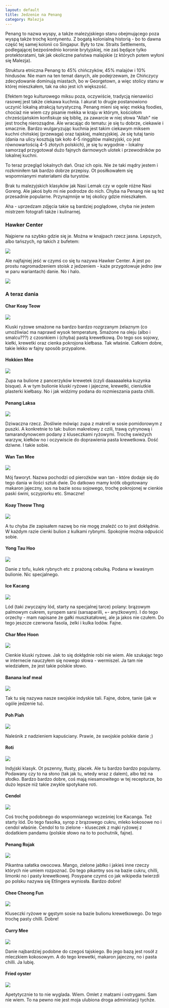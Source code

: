 ```yaml
---
layout: default
title: Jedzenie na Penang
category: Malezja
---
```


Penang to nazwa wyspy, a także malezyjskiego stanu obejmującego poza wyspą także trochę kontynentu. Z bogatą kolonialną historią - bo to dawna część tej samej kolonii co Singapur. Były to tzw. Straits Settlements, podlegającej bezpośrednio koronie brytyjskiej, nie zaś będące tylko protektoratami, tak jak okoliczne państwa malajskie (z których potem wyłoni się Malezja).

Struktura etniczna Penang to 45% chińczyków, 45% malajów i 10% hindusów. Nie mam na ten temat danych, ale podejrzewam, że 
Chińczycy zdecydowanie dominują  miastach, bo w Georgetown, a więc stolicy stanu w której mieszkałem, tak na oko jest ich 
większość. 

Efektem tego kulturowego miksu poza, oczywiście,  tradycją nienawiści rasowej jest także ciekawa kuchnia. I akurat to
drugie postanowiono uczynić  lokalną atrakcją turystyczną. Penang mieni się więc mekką foodies, chociaż nie wiem czy pisanie 
mekka w kraju w którym, kościołom chrześcijańskim konfiskuje się biblię, za zawarcie w niej słowa "Allah" nie jest trochę
nierozsądne. Ale wracając do tematu: je się tu dobrze, ciekawie i smacznie. Bardzo wulgaryzując kuchnia jest takim ciekawym 
miksem kuchni chińskiej (przewaga) oraz tajskiej, malezyjskiej. Je się tutaj tanio (dania na ulicy kosztują tak koło 4-5 ringgitów malezyjski, co jest  równowartością 4-5 złotych polskich), je się tu wygodnie - lokalny samorząd przygotował dużo fajnych darmowych ulotek i  przewodników po lokalnej kuchni.

To teraz przegląd lokalnych dań. Oraz ich opis. Nie że taki mądry jestem i rozkminiłem tak bardzo dobrze przepisy. Ot posiłkowałem się wspomnianymi materiałami dla turystów.

Brak tu malezyjskich klasyków jak Nasi Lemak czy w ogole różne Nasi Goreng. Ale jakoś było mi nie podrodze do nich. Chyba na Penang nie są też przesadnie popularne. Przynajmnije w tej okolicy gdzie mieszkałem. 

Aha  - uprzedzam zdjęcia takie są bardziej poglądowe, chyba nie jestem mistrzem fotografi także i kulinarnej.

### Hawker Center

Najpierw na szybko gdzie się je. Można w knajpach rzecz jasna. Lepszych, albo tańszych, np takich z bufetem:

<img src='https://lh3.googleusercontent.com/2SHe6cDvh1XQAKetbpyj43YW_KiQeS6ePOFBUvuoKetKmQjeQkhPo6FY3_ax1DoOLD87NFoR1RdgT0Db4eA_HdStLKXy-BW4ZPTF-cVY8O_ZKoGZ8KYmDpYkW9CIH0FL3fepg-TLZmJqwkr5oUkaYwzglYFCXsILIbed6BN2DCGWgPejTW7qEDtx_ZFO36xCsyYyFIN54jdHTjzZppX0vOnzfbV6AF9_ahVpxRC5wymX1uErrCi7XnmVD7Jz8PwGWtbf9PASQVBWJmBZtYc1ZL3FawGeGj-WRAgUGG3VoVqThqPvYtYzTlNeIX-awc97PGOqoq-7XIwf8LMX4IiELN-dmARvUnrb86s9_UaZqIOrIFt5zM46b9Oatlph6AKG4-6S5YD4-k6Cib6O6zl2-BD-DkLISBrmQ4EnitHdds4Ky975Ncn1bkXSWXHiBGltxaQI5j2RfnSXE_6OAtV9XQFPpaSrHYALReK9vIj3qVCc4I4SKY5_Jy-6E2hkQzGc3wMcMxROTs19AXvpFfn2D0lM3jroI0FiYA2X3Y7RLlSC=w9999-h9999-no'
srcset='https://lh3.googleusercontent.com/2SHe6cDvh1XQAKetbpyj43YW_KiQeS6ePOFBUvuoKetKmQjeQkhPo6FY3_ax1DoOLD87NFoR1RdgT0Db4eA_HdStLKXy-BW4ZPTF-cVY8O_ZKoGZ8KYmDpYkW9CIH0FL3fepg-TLZmJqwkr5oUkaYwzglYFCXsILIbed6BN2DCGWgPejTW7qEDtx_ZFO36xCsyYyFIN54jdHTjzZppX0vOnzfbV6AF9_ahVpxRC5wymX1uErrCi7XnmVD7Jz8PwGWtbf9PASQVBWJmBZtYc1ZL3FawGeGj-WRAgUGG3VoVqThqPvYtYzTlNeIX-awc97PGOqoq-7XIwf8LMX4IiELN-dmARvUnrb86s9_UaZqIOrIFt5zM46b9Oatlph6AKG4-6S5YD4-k6Cib6O6zl2-BD-DkLISBrmQ4EnitHdds4Ky975Ncn1bkXSWXHiBGltxaQI5j2RfnSXE_6OAtV9XQFPpaSrHYALReK9vIj3qVCc4I4SKY5_Jy-6E2hkQzGc3wMcMxROTs19AXvpFfn2D0lM3jroI0FiYA2X3Y7RLlSC=w1400-h9999-no 1400w, https://lh3.googleusercontent.com/2SHe6cDvh1XQAKetbpyj43YW_KiQeS6ePOFBUvuoKetKmQjeQkhPo6FY3_ax1DoOLD87NFoR1RdgT0Db4eA_HdStLKXy-BW4ZPTF-cVY8O_ZKoGZ8KYmDpYkW9CIH0FL3fepg-TLZmJqwkr5oUkaYwzglYFCXsILIbed6BN2DCGWgPejTW7qEDtx_ZFO36xCsyYyFIN54jdHTjzZppX0vOnzfbV6AF9_ahVpxRC5wymX1uErrCi7XnmVD7Jz8PwGWtbf9PASQVBWJmBZtYc1ZL3FawGeGj-WRAgUGG3VoVqThqPvYtYzTlNeIX-awc97PGOqoq-7XIwf8LMX4IiELN-dmARvUnrb86s9_UaZqIOrIFt5zM46b9Oatlph6AKG4-6S5YD4-k6Cib6O6zl2-BD-DkLISBrmQ4EnitHdds4Ky975Ncn1bkXSWXHiBGltxaQI5j2RfnSXE_6OAtV9XQFPpaSrHYALReK9vIj3qVCc4I4SKY5_Jy-6E2hkQzGc3wMcMxROTs19AXvpFfn2D0lM3jroI0FiYA2X3Y7RLlSC=w1950-h9999-no 1950w' />

Ale najfajniej jeść w czymś co się tu nazywa Hawker Center. A jest po prostu nagromadzeniem stoisk z jedzeniem - każe przygotowuje jedno (ew w paru wariantach) danie. No i halo. 

<img src='https://lh3.googleusercontent.com/Gk44rU-3TLLHVCBhDmtGlpXxuVhIvOcRfjYG76Aps0Shtl9HL_FlexErxo9Phqd_IvXrpuRUPIKn1c1zRFrdfDuQo3JfdY46QofoS4myQ2T1RkpFJn7c8a6yMAXUaSlv-AbU7Sz1g2l6MPyWaQAKh6CoGqGGcDcc46glIhakiEW2h4P0PepGV48FrGbecEg1xcae7FpLgB81aQTnC1Xo8dkdERKqWjl028xikSlHHA4wEBuHFqv9BbCkMemsEaFNooC1yaKNdMiTZ-LLxDQXYe5QnqPL5n95IUxZ7wa0xWFaGGXpZRxMJ4E_KCqGiaV05TFlHQi7oG7Zr0418uS_tgH3rYZIuxM1V7_OdO6QMM6Lb0JWVws5A5nxrNJkSwqxsREDKLfznJ1YSd0RQdwPMVV-v1DXP6Zkr9Kl-JP6SJY5A5vySF2rqe6XkqEhXdGp2b-QizMmQ6HTT2JNzu7f5aMp6HzIdZgkzyDsyxF864-8_Q1J4BRh_7YaajgzZjvrRwfTd_UxYCxIn5rA1wIO8bFhHR78mu9fjTuNxTSLb4H-=w9999-h9999-no'
srcset='https://lh3.googleusercontent.com/Gk44rU-3TLLHVCBhDmtGlpXxuVhIvOcRfjYG76Aps0Shtl9HL_FlexErxo9Phqd_IvXrpuRUPIKn1c1zRFrdfDuQo3JfdY46QofoS4myQ2T1RkpFJn7c8a6yMAXUaSlv-AbU7Sz1g2l6MPyWaQAKh6CoGqGGcDcc46glIhakiEW2h4P0PepGV48FrGbecEg1xcae7FpLgB81aQTnC1Xo8dkdERKqWjl028xikSlHHA4wEBuHFqv9BbCkMemsEaFNooC1yaKNdMiTZ-LLxDQXYe5QnqPL5n95IUxZ7wa0xWFaGGXpZRxMJ4E_KCqGiaV05TFlHQi7oG7Zr0418uS_tgH3rYZIuxM1V7_OdO6QMM6Lb0JWVws5A5nxrNJkSwqxsREDKLfznJ1YSd0RQdwPMVV-v1DXP6Zkr9Kl-JP6SJY5A5vySF2rqe6XkqEhXdGp2b-QizMmQ6HTT2JNzu7f5aMp6HzIdZgkzyDsyxF864-8_Q1J4BRh_7YaajgzZjvrRwfTd_UxYCxIn5rA1wIO8bFhHR78mu9fjTuNxTSLb4H-=w1450-h9999-no 1450w,
https://lh3.googleusercontent.com/Gk44rU-3TLLHVCBhDmtGlpXxuVhIvOcRfjYG76Aps0Shtl9HL_FlexErxo9Phqd_IvXrpuRUPIKn1c1zRFrdfDuQo3JfdY46QofoS4myQ2T1RkpFJn7c8a6yMAXUaSlv-AbU7Sz1g2l6MPyWaQAKh6CoGqGGcDcc46glIhakiEW2h4P0PepGV48FrGbecEg1xcae7FpLgB81aQTnC1Xo8dkdERKqWjl028xikSlHHA4wEBuHFqv9BbCkMemsEaFNooC1yaKNdMiTZ-LLxDQXYe5QnqPL5n95IUxZ7wa0xWFaGGXpZRxMJ4E_KCqGiaV05TFlHQi7oG7Zr0418uS_tgH3rYZIuxM1V7_OdO6QMM6Lb0JWVws5A5nxrNJkSwqxsREDKLfznJ1YSd0RQdwPMVV-v1DXP6Zkr9Kl-JP6SJY5A5vySF2rqe6XkqEhXdGp2b-QizMmQ6HTT2JNzu7f5aMp6HzIdZgkzyDsyxF864-8_Q1J4BRh_7YaajgzZjvrRwfTd_UxYCxIn5rA1wIO8bFhHR78mu9fjTuNxTSLb4H-=w1950-h9999-no 1950w'/>

### A teraz dania

#### Char Koay Teow
<img src='https://lh3.googleusercontent.com/ymDRjRhDFxNq4DzlxL70dkjfpr3dw6qNPW8e2nr1DjCcYeni6ce-SAxv9x0nyYONq99BqFpVIzcLZ6skQOBJ11c0wh8e8Q0zANX_08sGAbwKpM4kSktEZOSnTFWg9BVMYSJXmED82U4B4UweEoWmfT0oUs-55LhXL94Y4qbM4vU6pd-SiSZUheervWgiMIQBw7I3hAtcccWmuHNKOI8w30ZF_AsTRhHUO0fG_D61J0REdArzoyHIFDePiieaG_4YPS1Wo64IXi6LvJR2J_6KayKGiG9SVHb8RvnLX1No_yQ5Y19QCy6zttUcmsGrARZTf96arpKKkoYhOrG1wB6Tm9rINczN4G_fHlOC3c3Cr60ZxYqOL3jDDtiXNp7XADdtk6lx4Y_j-HS0n63ytPHB9p3qPo51UUgtamOq4FlgQU6maqL452r8viDhfI7F7Kl3ObZ0KHHpFh2a-SPsvR-HFb8h6tAwqThWIi0HEu2Xx0sJjBMxlnIVm9rSG_0sdbRU9pS7sgZbUqbWJCLcXFWlSUG6XrhsnqVXgZsiDvMFoF_7=w9999-h9999-no' 
srcset='https://lh3.googleusercontent.com/ymDRjRhDFxNq4DzlxL70dkjfpr3dw6qNPW8e2nr1DjCcYeni6ce-SAxv9x0nyYONq99BqFpVIzcLZ6skQOBJ11c0wh8e8Q0zANX_08sGAbwKpM4kSktEZOSnTFWg9BVMYSJXmED82U4B4UweEoWmfT0oUs-55LhXL94Y4qbM4vU6pd-SiSZUheervWgiMIQBw7I3hAtcccWmuHNKOI8w30ZF_AsTRhHUO0fG_D61J0REdArzoyHIFDePiieaG_4YPS1Wo64IXi6LvJR2J_6KayKGiG9SVHb8RvnLX1No_yQ5Y19QCy6zttUcmsGrARZTf96arpKKkoYhOrG1wB6Tm9rINczN4G_fHlOC3c3Cr60ZxYqOL3jDDtiXNp7XADdtk6lx4Y_j-HS0n63ytPHB9p3qPo51UUgtamOq4FlgQU6maqL452r8viDhfI7F7Kl3ObZ0KHHpFh2a-SPsvR-HFb8h6tAwqThWIi0HEu2Xx0sJjBMxlnIVm9rSG_0sdbRU9pS7sgZbUqbWJCLcXFWlSUG6XrhsnqVXgZsiDvMFoF_7=w1000-h9999-no 1000w,
https://lh3.googleusercontent.com/ymDRjRhDFxNq4DzlxL70dkjfpr3dw6qNPW8e2nr1DjCcYeni6ce-SAxv9x0nyYONq99BqFpVIzcLZ6skQOBJ11c0wh8e8Q0zANX_08sGAbwKpM4kSktEZOSnTFWg9BVMYSJXmED82U4B4UweEoWmfT0oUs-55LhXL94Y4qbM4vU6pd-SiSZUheervWgiMIQBw7I3hAtcccWmuHNKOI8w30ZF_AsTRhHUO0fG_D61J0REdArzoyHIFDePiieaG_4YPS1Wo64IXi6LvJR2J_6KayKGiG9SVHb8RvnLX1No_yQ5Y19QCy6zttUcmsGrARZTf96arpKKkoYhOrG1wB6Tm9rINczN4G_fHlOC3c3Cr60ZxYqOL3jDDtiXNp7XADdtk6lx4Y_j-HS0n63ytPHB9p3qPo51UUgtamOq4FlgQU6maqL452r8viDhfI7F7Kl3ObZ0KHHpFh2a-SPsvR-HFb8h6tAwqThWIi0HEu2Xx0sJjBMxlnIVm9rSG_0sdbRU9pS7sgZbUqbWJCLcXFWlSUG6XrhsnqVXgZsiDvMFoF_7=w1400-h9999-no 1400w,
https://lh3.googleusercontent.com/ymDRjRhDFxNq4DzlxL70dkjfpr3dw6qNPW8e2nr1DjCcYeni6ce-SAxv9x0nyYONq99BqFpVIzcLZ6skQOBJ11c0wh8e8Q0zANX_08sGAbwKpM4kSktEZOSnTFWg9BVMYSJXmED82U4B4UweEoWmfT0oUs-55LhXL94Y4qbM4vU6pd-SiSZUheervWgiMIQBw7I3hAtcccWmuHNKOI8w30ZF_AsTRhHUO0fG_D61J0REdArzoyHIFDePiieaG_4YPS1Wo64IXi6LvJR2J_6KayKGiG9SVHb8RvnLX1No_yQ5Y19QCy6zttUcmsGrARZTf96arpKKkoYhOrG1wB6Tm9rINczN4G_fHlOC3c3Cr60ZxYqOL3jDDtiXNp7XADdtk6lx4Y_j-HS0n63ytPHB9p3qPo51UUgtamOq4FlgQU6maqL452r8viDhfI7F7Kl3ObZ0KHHpFh2a-SPsvR-HFb8h6tAwqThWIi0HEu2Xx0sJjBMxlnIVm9rSG_0sdbRU9pS7sgZbUqbWJCLcXFWlSUG6XrhsnqVXgZsiDvMFoF_7=w1600-h9999-no 1600w,
https://lh3.googleusercontent.com/ymDRjRhDFxNq4DzlxL70dkjfpr3dw6qNPW8e2nr1DjCcYeni6ce-SAxv9x0nyYONq99BqFpVIzcLZ6skQOBJ11c0wh8e8Q0zANX_08sGAbwKpM4kSktEZOSnTFWg9BVMYSJXmED82U4B4UweEoWmfT0oUs-55LhXL94Y4qbM4vU6pd-SiSZUheervWgiMIQBw7I3hAtcccWmuHNKOI8w30ZF_AsTRhHUO0fG_D61J0REdArzoyHIFDePiieaG_4YPS1Wo64IXi6LvJR2J_6KayKGiG9SVHb8RvnLX1No_yQ5Y19QCy6zttUcmsGrARZTf96arpKKkoYhOrG1wB6Tm9rINczN4G_fHlOC3c3Cr60ZxYqOL3jDDtiXNp7XADdtk6lx4Y_j-HS0n63ytPHB9p3qPo51UUgtamOq4FlgQU6maqL452r8viDhfI7F7Kl3ObZ0KHHpFh2a-SPsvR-HFb8h6tAwqThWIi0HEu2Xx0sJjBMxlnIVm9rSG_0sdbRU9pS7sgZbUqbWJCLcXFWlSUG6XrhsnqVXgZsiDvMFoF_7=w1950-h9999-no 1950w' />

Kluski ryżowe smażone na bardzo bardzo rozgrzanym żelaznym (co umożliwiać ma naprawd wysok temperaturę. Smażone na oleju 
(albo i smalcu???) z czosnkiem i (chyba) pastą krewetkową.  Do tego sos sojowy, kiełki, krewetki oraz cienka pokrojona  kiełbasa. Tak właśnie.  Całkiem dobre, takie lekko w fajny sposób przypalone.

#### Hokkien Mee
<img src='https://lh3.googleusercontent.com/seE9tbnKyjQ7YwI287hFN0C-aPUYIm1D2RXfOig6ql7lOQv0rg1bHap2hstND6UAP91h3e4DASUWqwIC8ucVncWLfMRezvoXIjMisDlBZ890iDhKf59DKez7wqZ1wpIqZl47Now_PaXCiUb7jZDbZSViCt8zsIBe1s1iJqaK3dkuFrp_OuaAdKoyg8zvg9Vtk3SgJVe5-QINopmnnBFmkZ42AoYjs-SIZaa1FK11tUQn9UKHEtXnNdENjFLhKWEjTcqQJ6LnRXvOAd5gTkisVPMmUayVoh62XjLb7qjqJIeiSzHvU7l5B-gpvvVxbnxxUtg0hpvYRNDMr71X8L1pCk-Bs2ZOOHDySXbUUqPqaOZSIK85pTpnkMXXHfFaRZSyO6dRAhP5ZtEspoS79FkrqBHcp5Iwjq6LahvEuMiIJRbw5qnh9yHOVFJ_Pfb22CKg0idfhuh8ElR8pyy3sVwgQFXJsiY1zMF8cFdc7J3b1CfY8Tbv65deVDgp8Hs8FlC_qw24KVjx3uBMBWUTZ3peTXDh7NOod9F1uKBzWujq28qc=w9999-h9999-no' 
srcset='https://lh3.googleusercontent.com/seE9tbnKyjQ7YwI287hFN0C-aPUYIm1D2RXfOig6ql7lOQv0rg1bHap2hstND6UAP91h3e4DASUWqwIC8ucVncWLfMRezvoXIjMisDlBZ890iDhKf59DKez7wqZ1wpIqZl47Now_PaXCiUb7jZDbZSViCt8zsIBe1s1iJqaK3dkuFrp_OuaAdKoyg8zvg9Vtk3SgJVe5-QINopmnnBFmkZ42AoYjs-SIZaa1FK11tUQn9UKHEtXnNdENjFLhKWEjTcqQJ6LnRXvOAd5gTkisVPMmUayVoh62XjLb7qjqJIeiSzHvU7l5B-gpvvVxbnxxUtg0hpvYRNDMr71X8L1pCk-Bs2ZOOHDySXbUUqPqaOZSIK85pTpnkMXXHfFaRZSyO6dRAhP5ZtEspoS79FkrqBHcp5Iwjq6LahvEuMiIJRbw5qnh9yHOVFJ_Pfb22CKg0idfhuh8ElR8pyy3sVwgQFXJsiY1zMF8cFdc7J3b1CfY8Tbv65deVDgp8Hs8FlC_qw24KVjx3uBMBWUTZ3peTXDh7NOod9F1uKBzWujq28qc=w1400-h9999-no 1400w,
https://lh3.googleusercontent.com/seE9tbnKyjQ7YwI287hFN0C-aPUYIm1D2RXfOig6ql7lOQv0rg1bHap2hstND6UAP91h3e4DASUWqwIC8ucVncWLfMRezvoXIjMisDlBZ890iDhKf59DKez7wqZ1wpIqZl47Now_PaXCiUb7jZDbZSViCt8zsIBe1s1iJqaK3dkuFrp_OuaAdKoyg8zvg9Vtk3SgJVe5-QINopmnnBFmkZ42AoYjs-SIZaa1FK11tUQn9UKHEtXnNdENjFLhKWEjTcqQJ6LnRXvOAd5gTkisVPMmUayVoh62XjLb7qjqJIeiSzHvU7l5B-gpvvVxbnxxUtg0hpvYRNDMr71X8L1pCk-Bs2ZOOHDySXbUUqPqaOZSIK85pTpnkMXXHfFaRZSyO6dRAhP5ZtEspoS79FkrqBHcp5Iwjq6LahvEuMiIJRbw5qnh9yHOVFJ_Pfb22CKg0idfhuh8ElR8pyy3sVwgQFXJsiY1zMF8cFdc7J3b1CfY8Tbv65deVDgp8Hs8FlC_qw24KVjx3uBMBWUTZ3peTXDh7NOod9F1uKBzWujq28qc=w1950-h9999-no 1950w' />

Zupa na bulione z pancerzyków krewetek (czyli daaaaaaleka kuzynka bisque). A w tym bulionie kluski ryżowe i jajeczne, krewetki, cieniutkie plasterki kiełbasy. No i jak widzimy podana do rozmieszania pasta chilli. 


#### Penang Laksa
<img src='https://lh3.googleusercontent.com/G11NT6zeSuuZjuCLjzM5zfU_7au6MzNCYgc7SCQElWBxTt4IFCGJJfuoHnn4PER_kJqnkLuuUQYhzj5xfio8TiaxejgkXbtKrdQZ_T3zyybBaRpj7LOZbmcw-itdigJsJuYtDTn05WdR8VUBLSD6mCR7uPAwfDlJ5hPGynOsAVy3O59jPI0vhNtO_ipRp8VbwvKa-4UhbDWWF5izfTGdXfEuyk6n23NwKjdSN81aBnf8WjWY5UqUR_nAKOfVUsoyOaWOiMm36hFjGjpsSGJV7QUczaiXRYRaXhMtYAGIVT5EwJ46gWDTRmnNWzb8CwjK0DcaJB1ZqXWrkACPXyPRO03pfCy2JmjY-kHC9soQRUyo9jYfKwtFDFNWQOvu7A-KiiwAsUfkOaWCP9M-nXNckOggbXSQxoLM-0b3GA72_0mlrSbTCQshRoRlTbmEl7K7p8x8WKiCEChoWV0TXbW2-Z8pGeIsUdDYyUK3FlkzK7MWa8BC6XdIYzQZhcKB9b0AXOZvoNoeA6rAT9vbuWAjL-UbPIqmi3PdS-n74-D0zyCk=w9999-h9999-no'
srcset='https://lh3.googleusercontent.com/G11NT6zeSuuZjuCLjzM5zfU_7au6MzNCYgc7SCQElWBxTt4IFCGJJfuoHnn4PER_kJqnkLuuUQYhzj5xfio8TiaxejgkXbtKrdQZ_T3zyybBaRpj7LOZbmcw-itdigJsJuYtDTn05WdR8VUBLSD6mCR7uPAwfDlJ5hPGynOsAVy3O59jPI0vhNtO_ipRp8VbwvKa-4UhbDWWF5izfTGdXfEuyk6n23NwKjdSN81aBnf8WjWY5UqUR_nAKOfVUsoyOaWOiMm36hFjGjpsSGJV7QUczaiXRYRaXhMtYAGIVT5EwJ46gWDTRmnNWzb8CwjK0DcaJB1ZqXWrkACPXyPRO03pfCy2JmjY-kHC9soQRUyo9jYfKwtFDFNWQOvu7A-KiiwAsUfkOaWCP9M-nXNckOggbXSQxoLM-0b3GA72_0mlrSbTCQshRoRlTbmEl7K7p8x8WKiCEChoWV0TXbW2-Z8pGeIsUdDYyUK3FlkzK7MWa8BC6XdIYzQZhcKB9b0AXOZvoNoeA6rAT9vbuWAjL-UbPIqmi3PdS-n74-D0zyCk=w1400-h9999-no 1400w,
https://lh3.googleusercontent.com/G11NT6zeSuuZjuCLjzM5zfU_7au6MzNCYgc7SCQElWBxTt4IFCGJJfuoHnn4PER_kJqnkLuuUQYhzj5xfio8TiaxejgkXbtKrdQZ_T3zyybBaRpj7LOZbmcw-itdigJsJuYtDTn05WdR8VUBLSD6mCR7uPAwfDlJ5hPGynOsAVy3O59jPI0vhNtO_ipRp8VbwvKa-4UhbDWWF5izfTGdXfEuyk6n23NwKjdSN81aBnf8WjWY5UqUR_nAKOfVUsoyOaWOiMm36hFjGjpsSGJV7QUczaiXRYRaXhMtYAGIVT5EwJ46gWDTRmnNWzb8CwjK0DcaJB1ZqXWrkACPXyPRO03pfCy2JmjY-kHC9soQRUyo9jYfKwtFDFNWQOvu7A-KiiwAsUfkOaWCP9M-nXNckOggbXSQxoLM-0b3GA72_0mlrSbTCQshRoRlTbmEl7K7p8x8WKiCEChoWV0TXbW2-Z8pGeIsUdDYyUK3FlkzK7MWa8BC6XdIYzQZhcKB9b0AXOZvoNoeA6rAT9vbuWAjL-UbPIqmi3PdS-n74-D0zyCk=w1950-h9999-no 1950w' />

Dziwaczna rzecz. Złośliwie mówiąc zupa z makreli w sosie pomidorowym z puszki. A konkretnie to tak: bulion makrelowy z czili, trawą cytrynową i tamarandynowcem podany z kluseczkami ryżowymi. Trochę swieżych warzyw, kiełków no i oczywiscie do doprawienia pasta krewetkowa. Dość dziwne. I takie sobie. 

#### Wan Tan Mee
<img src='https://lh3.googleusercontent.com/b6OIU9_aH8li4ILoJaZpSGQi_MdyB5dXcXk-vuiPNmhUZdKnegxvIw8Xv_kIlcEy7ptkuiNlW-80w8v3qPdaBOY6nIPm0YFiD0pU5VMsLbKM3vsTbclsdMc0DA3zBnfSz3Oa2looR7gRDWO1kR9vye0ZAGVtew2HCzDzmHXEyxoY6ALm7BH48jBtMD1EBua2TGKYMkqW4rZzI-ouiNvcfb2ou6RNgidjxZd_TDt9Ix4yPCm6gG5gU6njahQEUVIgINN1Kn-pt0nfvECFhFKkkEat9qiNAPpDVcCiAydkZbHhWbZJ6opDbsGmqCUQMBoMeUMX5cPAzZJp9Ogdu2BDaXAmNq5am-AVFX1B5xLSsuYYZowLt2UhXx20t7kwtC3exKVBELjMxbNkGPO1EXEbpbqUVh8ON6lHRgw66bOiqF8rHws0INr5zDTUiK9dIu177E3Oyfy-cZlchNsGAC9b5rcqUcg4i24NAkLRCR2tEuwPogl1RL0oUePbOxkq0b_PXwbSJLLiEMOth0pz-ZSruWDZJYR8fu-8bdsruFYBX9_y=w9999-h9999-no' 
srcset='https://lh3.googleusercontent.com/b6OIU9_aH8li4ILoJaZpSGQi_MdyB5dXcXk-vuiPNmhUZdKnegxvIw8Xv_kIlcEy7ptkuiNlW-80w8v3qPdaBOY6nIPm0YFiD0pU5VMsLbKM3vsTbclsdMc0DA3zBnfSz3Oa2looR7gRDWO1kR9vye0ZAGVtew2HCzDzmHXEyxoY6ALm7BH48jBtMD1EBua2TGKYMkqW4rZzI-ouiNvcfb2ou6RNgidjxZd_TDt9Ix4yPCm6gG5gU6njahQEUVIgINN1Kn-pt0nfvECFhFKkkEat9qiNAPpDVcCiAydkZbHhWbZJ6opDbsGmqCUQMBoMeUMX5cPAzZJp9Ogdu2BDaXAmNq5am-AVFX1B5xLSsuYYZowLt2UhXx20t7kwtC3exKVBELjMxbNkGPO1EXEbpbqUVh8ON6lHRgw66bOiqF8rHws0INr5zDTUiK9dIu177E3Oyfy-cZlchNsGAC9b5rcqUcg4i24NAkLRCR2tEuwPogl1RL0oUePbOxkq0b_PXwbSJLLiEMOth0pz-ZSruWDZJYR8fu-8bdsruFYBX9_y=w1400-h9999-no 1400w,
https://lh3.googleusercontent.com/b6OIU9_aH8li4ILoJaZpSGQi_MdyB5dXcXk-vuiPNmhUZdKnegxvIw8Xv_kIlcEy7ptkuiNlW-80w8v3qPdaBOY6nIPm0YFiD0pU5VMsLbKM3vsTbclsdMc0DA3zBnfSz3Oa2looR7gRDWO1kR9vye0ZAGVtew2HCzDzmHXEyxoY6ALm7BH48jBtMD1EBua2TGKYMkqW4rZzI-ouiNvcfb2ou6RNgidjxZd_TDt9Ix4yPCm6gG5gU6njahQEUVIgINN1Kn-pt0nfvECFhFKkkEat9qiNAPpDVcCiAydkZbHhWbZJ6opDbsGmqCUQMBoMeUMX5cPAzZJp9Ogdu2BDaXAmNq5am-AVFX1B5xLSsuYYZowLt2UhXx20t7kwtC3exKVBELjMxbNkGPO1EXEbpbqUVh8ON6lHRgw66bOiqF8rHws0INr5zDTUiK9dIu177E3Oyfy-cZlchNsGAC9b5rcqUcg4i24NAkLRCR2tEuwPogl1RL0oUePbOxkq0b_PXwbSJLLiEMOth0pz-ZSruWDZJYR8fu-8bdsruFYBX9_y=w1950-h9999-no 1950w' />

Mój faworyt. Nazwa pochodzi od pierożków wan tan - które dodaje się do tego dania w ilości sztuk dwie. Do datkowo mamy krótk obgotowany makaron jajeczny, sos na bazie sosu sojowego, trochę pokrojonej w cienkie paski świni, sczypiorku etc. Smaczne!

#### Koay Theow Thng
<img src='https://lh3.googleusercontent.com/yaFAOZ6N0hfrUmDaYsS7U_yL9g35PQ7KTx_8ts-MxZHAK7Sb3D7LqmYGyF0E5GAbToL_mFV0awgvLTfsttkheKOrSTUqmuVzk6aNzmpybPe1AZSzcoZR1fCSzJR29NbWaQLaEtNMgec2Ule8IAyPLG-E8IlfMq4n2bUKhmE79vtyudTHoZRHZ84kllhNaHv76DCrTUUkG8WvNWWmgsqvfKowUSuFuqZLD8DTTczfwA3YFxooTTgVE1STmCU-psevYDmWlrPF6SvYB7HMqxGbxhkY1zsjGCvkezKnUglHLXgdTDSdtQNu1Ee2G75p2v4o4SGauK6_01BZOxMVEzz83A7Rs3ri6vlZeA7hnlUFypGlSMLR83sGW2_hZdBrwX-8zynv7-DnxJ0ozjapnwR9_gaJLibB97bYBTDE2R992TbbPbBM0_w5195dFfgFeIO6rkb9_Ji0TuIdG3jq1xxZtr9RVKuMYOfO4_gqY5qgszPCoptW-1fhm2PeTF3PCIduowOwBfEjtu-La3OmidqHuuxhIad7RT30YKJuI6b-SMb_=w9999-h9999-no' 
srcset='https://lh3.googleusercontent.com/yaFAOZ6N0hfrUmDaYsS7U_yL9g35PQ7KTx_8ts-MxZHAK7Sb3D7LqmYGyF0E5GAbToL_mFV0awgvLTfsttkheKOrSTUqmuVzk6aNzmpybPe1AZSzcoZR1fCSzJR29NbWaQLaEtNMgec2Ule8IAyPLG-E8IlfMq4n2bUKhmE79vtyudTHoZRHZ84kllhNaHv76DCrTUUkG8WvNWWmgsqvfKowUSuFuqZLD8DTTczfwA3YFxooTTgVE1STmCU-psevYDmWlrPF6SvYB7HMqxGbxhkY1zsjGCvkezKnUglHLXgdTDSdtQNu1Ee2G75p2v4o4SGauK6_01BZOxMVEzz83A7Rs3ri6vlZeA7hnlUFypGlSMLR83sGW2_hZdBrwX-8zynv7-DnxJ0ozjapnwR9_gaJLibB97bYBTDE2R992TbbPbBM0_w5195dFfgFeIO6rkb9_Ji0TuIdG3jq1xxZtr9RVKuMYOfO4_gqY5qgszPCoptW-1fhm2PeTF3PCIduowOwBfEjtu-La3OmidqHuuxhIad7RT30YKJuI6b-SMb_=w1400-h9999-no 1400w,
https://lh3.googleusercontent.com/yaFAOZ6N0hfrUmDaYsS7U_yL9g35PQ7KTx_8ts-MxZHAK7Sb3D7LqmYGyF0E5GAbToL_mFV0awgvLTfsttkheKOrSTUqmuVzk6aNzmpybPe1AZSzcoZR1fCSzJR29NbWaQLaEtNMgec2Ule8IAyPLG-E8IlfMq4n2bUKhmE79vtyudTHoZRHZ84kllhNaHv76DCrTUUkG8WvNWWmgsqvfKowUSuFuqZLD8DTTczfwA3YFxooTTgVE1STmCU-psevYDmWlrPF6SvYB7HMqxGbxhkY1zsjGCvkezKnUglHLXgdTDSdtQNu1Ee2G75p2v4o4SGauK6_01BZOxMVEzz83A7Rs3ri6vlZeA7hnlUFypGlSMLR83sGW2_hZdBrwX-8zynv7-DnxJ0ozjapnwR9_gaJLibB97bYBTDE2R992TbbPbBM0_w5195dFfgFeIO6rkb9_Ji0TuIdG3jq1xxZtr9RVKuMYOfO4_gqY5qgszPCoptW-1fhm2PeTF3PCIduowOwBfEjtu-La3OmidqHuuxhIad7RT30YKJuI6b-SMb_=w1950-h9999-no 1950w' />

A tu chyba źle zapisałem nazwę bo nie mogę znaleźć co to jest dokłądnie. W każdym razie cienki bulion z kulkami rybnymi. Spokojnie można odpuścić sobie.

#### Yong Tau Hoo
<img src='https://lh3.googleusercontent.com/S-zrNRzEfBu0lt60BL1nNNQ8aC-G6Gdix0WUA6gopfRwnVbT7BYZ217bhF9Ezmny_kaRwZ5Fvl_9TyizQnvrWfrSNcw5Oo_Xy-k8GF9GeY9Jj44W9S4ZM_WEGf-9F2LFVsG3E6wQ7uLNdrZFlDxIecNdr3XrfmejVn9FjU9Rb9JCdcDarr7mV2UylESzcpQErcwNmD4NKQNF82mWH2JudLlw91o_93pbzTV-f122HhCrnwbRprOTbb0Nk-Eg6or2i-4fF0KHlAHH8HaADG0cobfru18yj9e1nWB4ixz5H82_f9vOevkV82Z8hbXexjJcs3jI1wSaCq2rprmT0XhLJjQ042ZXK5EbgIwC-4TmHAYiKCtFcQNz0q9oZDuH9aGP_sneIgrsByJeqLuf9phGfN7Sopm5WVgJ2iwusZ2brfydnqt39B5vmzlSYQ1sDXsa-sLpVBdo1i8xgl8XXzndIraOZd9tIpzJv6GKymYiEy5x8FBjudPspT2fhH_ePo39rQgBLXNqM4Wk8qWSPiMmRqkF2MrNhSe7c3U3JGLgniff=w9999-h9999-no'
srcset='https://lh3.googleusercontent.com/S-zrNRzEfBu0lt60BL1nNNQ8aC-G6Gdix0WUA6gopfRwnVbT7BYZ217bhF9Ezmny_kaRwZ5Fvl_9TyizQnvrWfrSNcw5Oo_Xy-k8GF9GeY9Jj44W9S4ZM_WEGf-9F2LFVsG3E6wQ7uLNdrZFlDxIecNdr3XrfmejVn9FjU9Rb9JCdcDarr7mV2UylESzcpQErcwNmD4NKQNF82mWH2JudLlw91o_93pbzTV-f122HhCrnwbRprOTbb0Nk-Eg6or2i-4fF0KHlAHH8HaADG0cobfru18yj9e1nWB4ixz5H82_f9vOevkV82Z8hbXexjJcs3jI1wSaCq2rprmT0XhLJjQ042ZXK5EbgIwC-4TmHAYiKCtFcQNz0q9oZDuH9aGP_sneIgrsByJeqLuf9phGfN7Sopm5WVgJ2iwusZ2brfydnqt39B5vmzlSYQ1sDXsa-sLpVBdo1i8xgl8XXzndIraOZd9tIpzJv6GKymYiEy5x8FBjudPspT2fhH_ePo39rQgBLXNqM4Wk8qWSPiMmRqkF2MrNhSe7c3U3JGLgniff=w1400-h9999-no 1400w,
https://lh3.googleusercontent.com/S-zrNRzEfBu0lt60BL1nNNQ8aC-G6Gdix0WUA6gopfRwnVbT7BYZ217bhF9Ezmny_kaRwZ5Fvl_9TyizQnvrWfrSNcw5Oo_Xy-k8GF9GeY9Jj44W9S4ZM_WEGf-9F2LFVsG3E6wQ7uLNdrZFlDxIecNdr3XrfmejVn9FjU9Rb9JCdcDarr7mV2UylESzcpQErcwNmD4NKQNF82mWH2JudLlw91o_93pbzTV-f122HhCrnwbRprOTbb0Nk-Eg6or2i-4fF0KHlAHH8HaADG0cobfru18yj9e1nWB4ixz5H82_f9vOevkV82Z8hbXexjJcs3jI1wSaCq2rprmT0XhLJjQ042ZXK5EbgIwC-4TmHAYiKCtFcQNz0q9oZDuH9aGP_sneIgrsByJeqLuf9phGfN7Sopm5WVgJ2iwusZ2brfydnqt39B5vmzlSYQ1sDXsa-sLpVBdo1i8xgl8XXzndIraOZd9tIpzJv6GKymYiEy5x8FBjudPspT2fhH_ePo39rQgBLXNqM4Wk8qWSPiMmRqkF2MrNhSe7c3U3JGLgniff=w1950-h9999-no 1950w' />

Danie z tofu, kulek rybnych etc z prażoną cebulką. Podana w kwaśnym bulionie. Nic specjalnego.

#### Ice Kacang
<img src='https://lh3.googleusercontent.com/Mm3sZ25_pAptx1thJirlqBWd8axssBsT8ZTb2iGm_pg6cRJowSW-kg-ZBcvW9UWzr6--YGE0SbXBJg9jX_d1ZQPxPXjVv0Xg4oqlEU-cqfTgzNxeAqIx9crZfq1qgx2juu7PWVwREFXwkZmbv_Fmt6GKa-Xlhr8J8N1m05q3B5IiDPq9suoU4aTB8Do-DXTfrHnYNf04-9kA0npkztTh9r13j7VwBHWZWZhckjaFzb_HUKZ4diRQYbW5CNlMlNJq5L6Egg5uT_AuMWBVqeKi3BNtemXw7r_nPWUHKdl1MPFe-fQ8MLbiihfYBgdW14SMaKU6JX8TTivsqvZd75_5NInG0W8yq8D8SVgwU11sNRYDN1vnBlrgyo9eUSKlhPDrY8oEc87OY6HAes5TDaemfmtW-gWQwoQZNuJ7Jf7cJKqo04qSB9a56LbV33sUNOEFjhvoJChFME-LbqW1FAku-Ayej2umHa28Grt3KdWETuerQ3bSbr6wukJHDa4KDPT_vDVr9y9L2b8Qf903ITfRqxBaoyzb8rn5CJQA1mkEK-62=w9999-h9999-no'
srcset='https://lh3.googleusercontent.com/Mm3sZ25_pAptx1thJirlqBWd8axssBsT8ZTb2iGm_pg6cRJowSW-kg-ZBcvW9UWzr6--YGE0SbXBJg9jX_d1ZQPxPXjVv0Xg4oqlEU-cqfTgzNxeAqIx9crZfq1qgx2juu7PWVwREFXwkZmbv_Fmt6GKa-Xlhr8J8N1m05q3B5IiDPq9suoU4aTB8Do-DXTfrHnYNf04-9kA0npkztTh9r13j7VwBHWZWZhckjaFzb_HUKZ4diRQYbW5CNlMlNJq5L6Egg5uT_AuMWBVqeKi3BNtemXw7r_nPWUHKdl1MPFe-fQ8MLbiihfYBgdW14SMaKU6JX8TTivsqvZd75_5NInG0W8yq8D8SVgwU11sNRYDN1vnBlrgyo9eUSKlhPDrY8oEc87OY6HAes5TDaemfmtW-gWQwoQZNuJ7Jf7cJKqo04qSB9a56LbV33sUNOEFjhvoJChFME-LbqW1FAku-Ayej2umHa28Grt3KdWETuerQ3bSbr6wukJHDa4KDPT_vDVr9y9L2b8Qf903ITfRqxBaoyzb8rn5CJQA1mkEK-62=w1400-h9999-no 1400w,
https://lh3.googleusercontent.com/Mm3sZ25_pAptx1thJirlqBWd8axssBsT8ZTb2iGm_pg6cRJowSW-kg-ZBcvW9UWzr6--YGE0SbXBJg9jX_d1ZQPxPXjVv0Xg4oqlEU-cqfTgzNxeAqIx9crZfq1qgx2juu7PWVwREFXwkZmbv_Fmt6GKa-Xlhr8J8N1m05q3B5IiDPq9suoU4aTB8Do-DXTfrHnYNf04-9kA0npkztTh9r13j7VwBHWZWZhckjaFzb_HUKZ4diRQYbW5CNlMlNJq5L6Egg5uT_AuMWBVqeKi3BNtemXw7r_nPWUHKdl1MPFe-fQ8MLbiihfYBgdW14SMaKU6JX8TTivsqvZd75_5NInG0W8yq8D8SVgwU11sNRYDN1vnBlrgyo9eUSKlhPDrY8oEc87OY6HAes5TDaemfmtW-gWQwoQZNuJ7Jf7cJKqo04qSB9a56LbV33sUNOEFjhvoJChFME-LbqW1FAku-Ayej2umHa28Grt3KdWETuerQ3bSbr6wukJHDa4KDPT_vDVr9y9L2b8Qf903ITfRqxBaoyzb8rn5CJQA1mkEK-62=w1950-h9999-no 1950w' />

Lód (taki zwyczajny lód, starty na specjalnej tarce) polany: brązowym palmowym cukrem, syropem sarsi (sarsaparilli, +- anyżkowym). I do tego orzechy -
mam napisane że gałki muszkatałowej, ale ja jakos nie czułem. Do tego jeszcze czerwona fasola, żelki i kulka lodów. Fajne. 

#### Char Mee Hoon
<img src='https://lh3.googleusercontent.com/ziiVTU7qGTO-yyxJAFHPFInQSCm6ZfO8Wk6eD4ViTz9QOb4ZfluXIKyGHgVb8tGWwrf8hmzrxlg_ZdU3NWV73BUF-lKbZ8H2vvm6xKgzfX283XfXWV7SMm8JzvJ2_hjgT2_cApLdGbaM9DGHWF4UNDtVuEQmtTgvyCMPkST77nAsNOmJiSVP5CEyQ-YjvpP-N4CGfhwZbrFCmuBXpofauqXF7X_PZKfY6X7HtV9yWN0kc127ymQ-T5of_2ClB1-Skucr4-94teY7eDtIQYyOLBVxSVxRLaw7ETpBAXTB3FoknC8cu4CY3rQfmQFArn_hT_YE6Wm7tUTH6adJaaoNvj8sEQ5sE3yW2oeuRhqM9OvkR4_d20yFPp0Q_zCtXDSzI4uaymeZ-C-dmMoNx7tfWaZ2D7Mv0PnElueGom5JljFe7x3aqyuW5SG9wtHb3wxQDDaT5cfCbiW5JACWpPQr2kR9OZSJpIf42Rfyu05zml3a9MtVQbodBOk4uZq4m30oKVyHimPbGaXGtG8OZAUiGNCQCvcUmYm6AoebBWiMibmX=w9999-h9999-no' 
srcset='https://lh3.googleusercontent.com/ziiVTU7qGTO-yyxJAFHPFInQSCm6ZfO8Wk6eD4ViTz9QOb4ZfluXIKyGHgVb8tGWwrf8hmzrxlg_ZdU3NWV73BUF-lKbZ8H2vvm6xKgzfX283XfXWV7SMm8JzvJ2_hjgT2_cApLdGbaM9DGHWF4UNDtVuEQmtTgvyCMPkST77nAsNOmJiSVP5CEyQ-YjvpP-N4CGfhwZbrFCmuBXpofauqXF7X_PZKfY6X7HtV9yWN0kc127ymQ-T5of_2ClB1-Skucr4-94teY7eDtIQYyOLBVxSVxRLaw7ETpBAXTB3FoknC8cu4CY3rQfmQFArn_hT_YE6Wm7tUTH6adJaaoNvj8sEQ5sE3yW2oeuRhqM9OvkR4_d20yFPp0Q_zCtXDSzI4uaymeZ-C-dmMoNx7tfWaZ2D7Mv0PnElueGom5JljFe7x3aqyuW5SG9wtHb3wxQDDaT5cfCbiW5JACWpPQr2kR9OZSJpIf42Rfyu05zml3a9MtVQbodBOk4uZq4m30oKVyHimPbGaXGtG8OZAUiGNCQCvcUmYm6AoebBWiMibmX=w1400-h9999-no 1400w,
https://lh3.googleusercontent.com/ziiVTU7qGTO-yyxJAFHPFInQSCm6ZfO8Wk6eD4ViTz9QOb4ZfluXIKyGHgVb8tGWwrf8hmzrxlg_ZdU3NWV73BUF-lKbZ8H2vvm6xKgzfX283XfXWV7SMm8JzvJ2_hjgT2_cApLdGbaM9DGHWF4UNDtVuEQmtTgvyCMPkST77nAsNOmJiSVP5CEyQ-YjvpP-N4CGfhwZbrFCmuBXpofauqXF7X_PZKfY6X7HtV9yWN0kc127ymQ-T5of_2ClB1-Skucr4-94teY7eDtIQYyOLBVxSVxRLaw7ETpBAXTB3FoknC8cu4CY3rQfmQFArn_hT_YE6Wm7tUTH6adJaaoNvj8sEQ5sE3yW2oeuRhqM9OvkR4_d20yFPp0Q_zCtXDSzI4uaymeZ-C-dmMoNx7tfWaZ2D7Mv0PnElueGom5JljFe7x3aqyuW5SG9wtHb3wxQDDaT5cfCbiW5JACWpPQr2kR9OZSJpIf42Rfyu05zml3a9MtVQbodBOk4uZq4m30oKVyHimPbGaXGtG8OZAUiGNCQCvcUmYm6AoebBWiMibmX=w1950-h9999-no 1950w' />

Cienkie kluski ryżowe. Jak to się dokłądnie robi nie wiem. Ale szukając tego w internecie nauczyłem się nowego słowa - wermiszel. Ja tam nie wiedziałem, 
że jest takie polskie słowo.

#### Banana leaf meal 
<img src='https://lh3.googleusercontent.com/1e7rBvr4qjyVPkC8yWGX-6IgUZ--RRUBavW-YHeTmu1rs-KSlZiKqHr0BAl_z6ycVuGvNovE3J4WXkjDSyCM6e5NLMHpBu6dyrmpWWcIviAQRFMy0HGBoZ8D88dehzWyRlYrqKEB_qCQF9cdHfYO62ih8VXUgUWTRBG54n9L8Mbv22s4nqpmDY27Zrx8kOdFLRVChrCrLP0SV9A0z03Gt0RDYpa208DHgRq4K-4cH2ivoikLpntJZT0DaVQb58S4D5XXJqa8D1tzZBx_IMHKLoCiEB4tw_52egvHi5rLOf-T05XsqyB9KqPLtXGwT4Ti5S7YTYbgQPdF25rKQzecfDGuFW2k_in8ejtDGrj0jnh3-K4S2E-Uqa8ddG8m5K8poZKlxsyObnQ4FCGQrDQD4xFvg8L56F3gWsUEBHebA8c6Glxmpx_REaYC4FycB71eAelOWVcDZ5JatRXqz18HjVQSh-tI2doRtMLOIwne7_DIolZ08ievV2P7KC_AUKuLocpqPl7PV4Hzfs_r2sCe5EjWyHM4YTlG5MzNyP4Id9_i=w9999-h9999-no'
srcset='https://lh3.googleusercontent.com/1e7rBvr4qjyVPkC8yWGX-6IgUZ--RRUBavW-YHeTmu1rs-KSlZiKqHr0BAl_z6ycVuGvNovE3J4WXkjDSyCM6e5NLMHpBu6dyrmpWWcIviAQRFMy0HGBoZ8D88dehzWyRlYrqKEB_qCQF9cdHfYO62ih8VXUgUWTRBG54n9L8Mbv22s4nqpmDY27Zrx8kOdFLRVChrCrLP0SV9A0z03Gt0RDYpa208DHgRq4K-4cH2ivoikLpntJZT0DaVQb58S4D5XXJqa8D1tzZBx_IMHKLoCiEB4tw_52egvHi5rLOf-T05XsqyB9KqPLtXGwT4Ti5S7YTYbgQPdF25rKQzecfDGuFW2k_in8ejtDGrj0jnh3-K4S2E-Uqa8ddG8m5K8poZKlxsyObnQ4FCGQrDQD4xFvg8L56F3gWsUEBHebA8c6Glxmpx_REaYC4FycB71eAelOWVcDZ5JatRXqz18HjVQSh-tI2doRtMLOIwne7_DIolZ08ievV2P7KC_AUKuLocpqPl7PV4Hzfs_r2sCe5EjWyHM4YTlG5MzNyP4Id9_i=w1400-h9999-no 1400w,
https://lh3.googleusercontent.com/1e7rBvr4qjyVPkC8yWGX-6IgUZ--RRUBavW-YHeTmu1rs-KSlZiKqHr0BAl_z6ycVuGvNovE3J4WXkjDSyCM6e5NLMHpBu6dyrmpWWcIviAQRFMy0HGBoZ8D88dehzWyRlYrqKEB_qCQF9cdHfYO62ih8VXUgUWTRBG54n9L8Mbv22s4nqpmDY27Zrx8kOdFLRVChrCrLP0SV9A0z03Gt0RDYpa208DHgRq4K-4cH2ivoikLpntJZT0DaVQb58S4D5XXJqa8D1tzZBx_IMHKLoCiEB4tw_52egvHi5rLOf-T05XsqyB9KqPLtXGwT4Ti5S7YTYbgQPdF25rKQzecfDGuFW2k_in8ejtDGrj0jnh3-K4S2E-Uqa8ddG8m5K8poZKlxsyObnQ4FCGQrDQD4xFvg8L56F3gWsUEBHebA8c6Glxmpx_REaYC4FycB71eAelOWVcDZ5JatRXqz18HjVQSh-tI2doRtMLOIwne7_DIolZ08ievV2P7KC_AUKuLocpqPl7PV4Hzfs_r2sCe5EjWyHM4YTlG5MzNyP4Id9_i=w1950-h9999-no 1950w' />

Tak tu się nazywa nasze swojskie indyskie tali. Fajne, dobre, tanie (jak w ogóle jedzenie tu). 

#### Poh Piah
<img src='https://lh3.googleusercontent.com/UNbBjwmFaQIROdGim9txTZYNbh4qwf8JMX3KWe23-JroLIMcuoI9JQKsg3IfDFQ2XRRr8GGU2KD31Ui1k6HV_PO9aETmEHfTY7Fd7Dqov08aqk-gGEltyB05CP5gTMKRXRrPMwLKF9gT6nUabNcB5ri7ERD2N6wNW3rM4XeySfZ4bl4bw96P21b4b91TJiagUBkKgq4XTxKxtIEy_jMXDSMZ560ZNTUEw1dXUegThMkxlcFEKedRfPvek-oLqXEzMiS3KHV9MPNLaQFeBP0tFD76_1ym2UI_lEUgzGEl5w97loBFzmqF13nrNsgG7IXoRx7xfG71hgs6cBj5Y4OL7My5E1fqaIZUYXBdFEENFOiEdr-zVXTtmfL1xofB3I2wZRnUF63ClRM8LHq9gJIcGPqJ1br-tJ7A4xr4B6qiDXcaiIwAe0xbu0oazErKc_71FxwcrEB1o0Vgb60yafkbGCvtD2u3Y3iJqnJA00jZVT0GNwx_MsyXZyVw08u1PTSMEwULHj5YZXuS12xRzQt_hkWaqbRVjbsw01PcsTomhnTv=w9999-h9999-no' 
srcset='https://lh3.googleusercontent.com/UNbBjwmFaQIROdGim9txTZYNbh4qwf8JMX3KWe23-JroLIMcuoI9JQKsg3IfDFQ2XRRr8GGU2KD31Ui1k6HV_PO9aETmEHfTY7Fd7Dqov08aqk-gGEltyB05CP5gTMKRXRrPMwLKF9gT6nUabNcB5ri7ERD2N6wNW3rM4XeySfZ4bl4bw96P21b4b91TJiagUBkKgq4XTxKxtIEy_jMXDSMZ560ZNTUEw1dXUegThMkxlcFEKedRfPvek-oLqXEzMiS3KHV9MPNLaQFeBP0tFD76_1ym2UI_lEUgzGEl5w97loBFzmqF13nrNsgG7IXoRx7xfG71hgs6cBj5Y4OL7My5E1fqaIZUYXBdFEENFOiEdr-zVXTtmfL1xofB3I2wZRnUF63ClRM8LHq9gJIcGPqJ1br-tJ7A4xr4B6qiDXcaiIwAe0xbu0oazErKc_71FxwcrEB1o0Vgb60yafkbGCvtD2u3Y3iJqnJA00jZVT0GNwx_MsyXZyVw08u1PTSMEwULHj5YZXuS12xRzQt_hkWaqbRVjbsw01PcsTomhnTv=w1400-h9999-no 1400w,
https://lh3.googleusercontent.com/UNbBjwmFaQIROdGim9txTZYNbh4qwf8JMX3KWe23-JroLIMcuoI9JQKsg3IfDFQ2XRRr8GGU2KD31Ui1k6HV_PO9aETmEHfTY7Fd7Dqov08aqk-gGEltyB05CP5gTMKRXRrPMwLKF9gT6nUabNcB5ri7ERD2N6wNW3rM4XeySfZ4bl4bw96P21b4b91TJiagUBkKgq4XTxKxtIEy_jMXDSMZ560ZNTUEw1dXUegThMkxlcFEKedRfPvek-oLqXEzMiS3KHV9MPNLaQFeBP0tFD76_1ym2UI_lEUgzGEl5w97loBFzmqF13nrNsgG7IXoRx7xfG71hgs6cBj5Y4OL7My5E1fqaIZUYXBdFEENFOiEdr-zVXTtmfL1xofB3I2wZRnUF63ClRM8LHq9gJIcGPqJ1br-tJ7A4xr4B6qiDXcaiIwAe0xbu0oazErKc_71FxwcrEB1o0Vgb60yafkbGCvtD2u3Y3iJqnJA00jZVT0GNwx_MsyXZyVw08u1PTSMEwULHj5YZXuS12xRzQt_hkWaqbRVjbsw01PcsTomhnTv=w1950-h9999-no 1950w' />

Naleśnik z nadzieniem kapuściany. Prawie, że swojskie polskie danie ;)

#### Roti
<img src='https://lh3.googleusercontent.com/p1PLE0v22Toc6sMlCl5MNkq2bgTJDhvemKX4OIgoDQK8JczwmwvHSIiwnxQqsllmxTuj-0XjM5V-hU2h2lRRarwz4P6Gy9kEhgHZwPlo-PQWJE-c6uKXKR2JB_pRaT5XYSKPCHL7_SPGBYFzZqva_UFb0lvZMsd5kGAmtU9ZK1dwWJRzxnDFVZr2g6OefFPwI-M_5_jmZqFr8DDdFz_tLjBlaufcgcNoHX2Ga9PvatwSJiA3L58sYhZ_9pSXcLcKGG3qnL9Rx-9UNsM8kKadpb5e3-YieVZyJVEO5Q6ypa9gdJwv-fAfXMPFX26d6bHRIYWsWU89ITVC9hEdP9mrfS9B5cytzs3IBxwwffzNkpufak2MAvqhYfVeA7FpcbgAzcGMH36zAak39yl2AZZX9N4FBMVvGnea2hCrpQxRWaEbrQPJoUDGpoMwU4dzaPF0FjLTbipqfJeLecagyDpQaBroWyh3DvG0JfxSeIsKB61m_sTt624kMcZYPniRf_n5rdQOdTVaBwd-cPvPdjd_gZYlumOMMXz_ljo9mK4qcqOo=w9999-h9999-no'
srcset='https://lh3.googleusercontent.com/p1PLE0v22Toc6sMlCl5MNkq2bgTJDhvemKX4OIgoDQK8JczwmwvHSIiwnxQqsllmxTuj-0XjM5V-hU2h2lRRarwz4P6Gy9kEhgHZwPlo-PQWJE-c6uKXKR2JB_pRaT5XYSKPCHL7_SPGBYFzZqva_UFb0lvZMsd5kGAmtU9ZK1dwWJRzxnDFVZr2g6OefFPwI-M_5_jmZqFr8DDdFz_tLjBlaufcgcNoHX2Ga9PvatwSJiA3L58sYhZ_9pSXcLcKGG3qnL9Rx-9UNsM8kKadpb5e3-YieVZyJVEO5Q6ypa9gdJwv-fAfXMPFX26d6bHRIYWsWU89ITVC9hEdP9mrfS9B5cytzs3IBxwwffzNkpufak2MAvqhYfVeA7FpcbgAzcGMH36zAak39yl2AZZX9N4FBMVvGnea2hCrpQxRWaEbrQPJoUDGpoMwU4dzaPF0FjLTbipqfJeLecagyDpQaBroWyh3DvG0JfxSeIsKB61m_sTt624kMcZYPniRf_n5rdQOdTVaBwd-cPvPdjd_gZYlumOMMXz_ljo9mK4qcqOo=w1400-h9999-no 1400w,
https://lh3.googleusercontent.com/p1PLE0v22Toc6sMlCl5MNkq2bgTJDhvemKX4OIgoDQK8JczwmwvHSIiwnxQqsllmxTuj-0XjM5V-hU2h2lRRarwz4P6Gy9kEhgHZwPlo-PQWJE-c6uKXKR2JB_pRaT5XYSKPCHL7_SPGBYFzZqva_UFb0lvZMsd5kGAmtU9ZK1dwWJRzxnDFVZr2g6OefFPwI-M_5_jmZqFr8DDdFz_tLjBlaufcgcNoHX2Ga9PvatwSJiA3L58sYhZ_9pSXcLcKGG3qnL9Rx-9UNsM8kKadpb5e3-YieVZyJVEO5Q6ypa9gdJwv-fAfXMPFX26d6bHRIYWsWU89ITVC9hEdP9mrfS9B5cytzs3IBxwwffzNkpufak2MAvqhYfVeA7FpcbgAzcGMH36zAak39yl2AZZX9N4FBMVvGnea2hCrpQxRWaEbrQPJoUDGpoMwU4dzaPF0FjLTbipqfJeLecagyDpQaBroWyh3DvG0JfxSeIsKB61m_sTt624kMcZYPniRf_n5rdQOdTVaBwd-cPvPdjd_gZYlumOMMXz_ljo9mK4qcqOo=w1950-h9999-no 1950w' />

Indyjski klasyk. Ot pszenny, tłusty, placek. Ale tu bardzo bardzo popularny. Podawany czy to na słono (tak jak tu, wtedy wraz z dalem), albo też na słodko. Bardzo bardzo dobre, coś mają niesamowitego w tej recepturze, bo dużo lepsze niż takie zwykle spotykane roti.

#### Cendol
<img src='https://lh3.googleusercontent.com/laMlz6aCoYYjn_YJ0kFRDOzp2hSVOboSuu0__2sMN89ylYa3KGwu0RzwMCzZBnGFjooQU0wsN_0MxyN0XvJvhabNx0jNWSHCsX820fdLn1qdBBhPMRVmeiiUOt_nlKM3fcjbQmuhPMGjcTqMdNKSw05jyzuK7W3ZxDONAg-YqKosmyYazPTBYB7SHqcEiZN-WHiTSSHRL6koej74HI93osKqtxe9YN2-Jqsx8uVDO-Sak0E9W5awkE2CfPXAJDPQuMIYlIlne6Wb2AaVtFvSbm5RR5XVOxF9glCu40YxzNaUkb7mYQZvYwWMm1wCsQKpwkkaWZPeiDa7_Ih4N6EimtrtWqgKkfWcOH3mgoGRvutncUoKws6sSJ2fJRivAq2A4_sXu_IzyRDNj9JadvSs48n19RYgygR2TU04nHEeFl64K_hfMXVyUqhfEXBrGD2O3RX4HHJ1c5BE-tSZwsB4j8k_d4ia_HGuC2F_u3Cvx78JSre6deigpSipPMOOPpj0-7BXjmsrtR9Bym_11RyXlAgwsxBH_HpYA0FOCM9PofIJ=w9999-h9999-no' 
srcset='https://lh3.googleusercontent.com/laMlz6aCoYYjn_YJ0kFRDOzp2hSVOboSuu0__2sMN89ylYa3KGwu0RzwMCzZBnGFjooQU0wsN_0MxyN0XvJvhabNx0jNWSHCsX820fdLn1qdBBhPMRVmeiiUOt_nlKM3fcjbQmuhPMGjcTqMdNKSw05jyzuK7W3ZxDONAg-YqKosmyYazPTBYB7SHqcEiZN-WHiTSSHRL6koej74HI93osKqtxe9YN2-Jqsx8uVDO-Sak0E9W5awkE2CfPXAJDPQuMIYlIlne6Wb2AaVtFvSbm5RR5XVOxF9glCu40YxzNaUkb7mYQZvYwWMm1wCsQKpwkkaWZPeiDa7_Ih4N6EimtrtWqgKkfWcOH3mgoGRvutncUoKws6sSJ2fJRivAq2A4_sXu_IzyRDNj9JadvSs48n19RYgygR2TU04nHEeFl64K_hfMXVyUqhfEXBrGD2O3RX4HHJ1c5BE-tSZwsB4j8k_d4ia_HGuC2F_u3Cvx78JSre6deigpSipPMOOPpj0-7BXjmsrtR9Bym_11RyXlAgwsxBH_HpYA0FOCM9PofIJ=w1400-h9999-no 1400w,
https://lh3.googleusercontent.com/laMlz6aCoYYjn_YJ0kFRDOzp2hSVOboSuu0__2sMN89ylYa3KGwu0RzwMCzZBnGFjooQU0wsN_0MxyN0XvJvhabNx0jNWSHCsX820fdLn1qdBBhPMRVmeiiUOt_nlKM3fcjbQmuhPMGjcTqMdNKSw05jyzuK7W3ZxDONAg-YqKosmyYazPTBYB7SHqcEiZN-WHiTSSHRL6koej74HI93osKqtxe9YN2-Jqsx8uVDO-Sak0E9W5awkE2CfPXAJDPQuMIYlIlne6Wb2AaVtFvSbm5RR5XVOxF9glCu40YxzNaUkb7mYQZvYwWMm1wCsQKpwkkaWZPeiDa7_Ih4N6EimtrtWqgKkfWcOH3mgoGRvutncUoKws6sSJ2fJRivAq2A4_sXu_IzyRDNj9JadvSs48n19RYgygR2TU04nHEeFl64K_hfMXVyUqhfEXBrGD2O3RX4HHJ1c5BE-tSZwsB4j8k_d4ia_HGuC2F_u3Cvx78JSre6deigpSipPMOOPpj0-7BXjmsrtR9Bym_11RyXlAgwsxBH_HpYA0FOCM9PofIJ=w1950-h9999-no 1950w' />

Coś trochę podobnego do wspomnianego wcześniej Ice Kacanga. Też starty lód. Do tego fasolka, syrop z brązowego cukru, mleko kokosowe no i cendol właśnie. Cendol to to zielone - kluseczek z mąki ryżowej z dodatkiem pandamu (polskie słowo na to to pochutnik, fajne).

#### Penang Rojak
<img src='https://lh3.googleusercontent.com/ioEeZs4ByupaEBW7PO9-tJvAj_vcvIeZKBAY31m0Bb7ZfNI-S5cPFT_dpBKno9kfHk7U2wDvGasTUHaRm0tHJo5kk3Z36FDB-HQphqEPFop5kv7YMDBNg6axBruEMXD5cTbPKpj_vERaNnhWlBr3WcHp21cJ6WAvE03NogtNfxomL3QT-5DzH-0XVtb_yuESdFtNY9IoC6nuP67_m4_ypB-hFFTHssEV3z4Jbl6tZles-adWTlrLPYAcoRQhhjPgX8JuyNa3TcCmmBy5i7CkV1fa9-wiJFkEWVbwjPUPIEcllJtFb581VaR6ED6CIEDG_ceC3hpTtP3Ry0oRu3mYUQLEX5OGOJReU2GXdvmN3zfmF6o7658jWA0KQZ90mVMwFIs-4l9DAIzDT1iEbv1eR4_a0jlCHK2NFK0avUHbdcvYVQ3e1X1zrao7fGIKOfS97eIKpQMW-MiTRnFtzjwND39ry0rKqPTT9tax_7JcPRQLkKIPoFME452LGsLOLOuTPMp5uZ4O_wFB35BuoMxTwFf6_-_dIbCQ1uzCOYndAM4R=w9999-h9999-no' 
srcset='https://lh3.googleusercontent.com/ioEeZs4ByupaEBW7PO9-tJvAj_vcvIeZKBAY31m0Bb7ZfNI-S5cPFT_dpBKno9kfHk7U2wDvGasTUHaRm0tHJo5kk3Z36FDB-HQphqEPFop5kv7YMDBNg6axBruEMXD5cTbPKpj_vERaNnhWlBr3WcHp21cJ6WAvE03NogtNfxomL3QT-5DzH-0XVtb_yuESdFtNY9IoC6nuP67_m4_ypB-hFFTHssEV3z4Jbl6tZles-adWTlrLPYAcoRQhhjPgX8JuyNa3TcCmmBy5i7CkV1fa9-wiJFkEWVbwjPUPIEcllJtFb581VaR6ED6CIEDG_ceC3hpTtP3Ry0oRu3mYUQLEX5OGOJReU2GXdvmN3zfmF6o7658jWA0KQZ90mVMwFIs-4l9DAIzDT1iEbv1eR4_a0jlCHK2NFK0avUHbdcvYVQ3e1X1zrao7fGIKOfS97eIKpQMW-MiTRnFtzjwND39ry0rKqPTT9tax_7JcPRQLkKIPoFME452LGsLOLOuTPMp5uZ4O_wFB35BuoMxTwFf6_-_dIbCQ1uzCOYndAM4R=w1400-h9999-no 1400w,
https://lh3.googleusercontent.com/ioEeZs4ByupaEBW7PO9-tJvAj_vcvIeZKBAY31m0Bb7ZfNI-S5cPFT_dpBKno9kfHk7U2wDvGasTUHaRm0tHJo5kk3Z36FDB-HQphqEPFop5kv7YMDBNg6axBruEMXD5cTbPKpj_vERaNnhWlBr3WcHp21cJ6WAvE03NogtNfxomL3QT-5DzH-0XVtb_yuESdFtNY9IoC6nuP67_m4_ypB-hFFTHssEV3z4Jbl6tZles-adWTlrLPYAcoRQhhjPgX8JuyNa3TcCmmBy5i7CkV1fa9-wiJFkEWVbwjPUPIEcllJtFb581VaR6ED6CIEDG_ceC3hpTtP3Ry0oRu3mYUQLEX5OGOJReU2GXdvmN3zfmF6o7658jWA0KQZ90mVMwFIs-4l9DAIzDT1iEbv1eR4_a0jlCHK2NFK0avUHbdcvYVQ3e1X1zrao7fGIKOfS97eIKpQMW-MiTRnFtzjwND39ry0rKqPTT9tax_7JcPRQLkKIPoFME452LGsLOLOuTPMp5uZ4O_wFB35BuoMxTwFf6_-_dIbCQ1uzCOYndAM4R=w1950-h9999-no 1950w' />

Pikantna sałatka owocowa. Mango, zielone jabłko i jakieś inne rzeczy których nie umiem rozpoznać. Do tego pikantny sos na bazie cukru, chilli, limonki no i pasty krewetkowej. Posypane czymś co jak wikipedia twierzdi po polsku nazywa się Etlingera wyniosła. Bardzo dobre!

#### Chee Cheong Fun
<img src='https://lh3.googleusercontent.com/Iuirrgv_VBSeE1X2vNhV_xEgmJvcAwwSdrIpX73lEq8zShupNXrHZA-XmvZCqSdHGmpnZehc1xOALJEgAwKxmv6DLuXSQqc_amwP-wcdsr1ImLWa9xD8YwJACOdiZPZgn8xbmKkimIAkej3xzZQDQZWKIE0xuIjXtaAQYGGQJ4JRzw3lCcYPwKk_DGgs3-7xcQwGqH164gvh-AuPTBYvxBWjCMdvl0JT5HEsfF-e3wtuGvikNsmf-XOj99pwBto4E06PbikE2L5p71RP17iF7Zom9UzIZ9gc6_PQaUYoSUQCtQg_AeW_2MyK46nEGZoolNGh1II-DDmRhfwxLt6IrciVwnxvFSEjMKmy9IlWohUF7TGJP0p3ZB1iH6RRYxndTlEtj44YzPeWpQwQddmhcdEwgXgilohSX7r_JimRENItrdjrLizio4TbzEF4CUqgvAdoJoqsYNZcOFC3sW88PmYokVBWvz7C4QkqvJ9jpv6gx66metJv445H4UESO9QbxNfdWy-TthFsnzgHLcy5V1jWbmwgZJNvzVuZ_Vz80baR=w9999-h9999-no' 
srcset='https://lh3.googleusercontent.com/Iuirrgv_VBSeE1X2vNhV_xEgmJvcAwwSdrIpX73lEq8zShupNXrHZA-XmvZCqSdHGmpnZehc1xOALJEgAwKxmv6DLuXSQqc_amwP-wcdsr1ImLWa9xD8YwJACOdiZPZgn8xbmKkimIAkej3xzZQDQZWKIE0xuIjXtaAQYGGQJ4JRzw3lCcYPwKk_DGgs3-7xcQwGqH164gvh-AuPTBYvxBWjCMdvl0JT5HEsfF-e3wtuGvikNsmf-XOj99pwBto4E06PbikE2L5p71RP17iF7Zom9UzIZ9gc6_PQaUYoSUQCtQg_AeW_2MyK46nEGZoolNGh1II-DDmRhfwxLt6IrciVwnxvFSEjMKmy9IlWohUF7TGJP0p3ZB1iH6RRYxndTlEtj44YzPeWpQwQddmhcdEwgXgilohSX7r_JimRENItrdjrLizio4TbzEF4CUqgvAdoJoqsYNZcOFC3sW88PmYokVBWvz7C4QkqvJ9jpv6gx66metJv445H4UESO9QbxNfdWy-TthFsnzgHLcy5V1jWbmwgZJNvzVuZ_Vz80baR=w1400-h9999-no 1400w,
https://lh3.googleusercontent.com/Iuirrgv_VBSeE1X2vNhV_xEgmJvcAwwSdrIpX73lEq8zShupNXrHZA-XmvZCqSdHGmpnZehc1xOALJEgAwKxmv6DLuXSQqc_amwP-wcdsr1ImLWa9xD8YwJACOdiZPZgn8xbmKkimIAkej3xzZQDQZWKIE0xuIjXtaAQYGGQJ4JRzw3lCcYPwKk_DGgs3-7xcQwGqH164gvh-AuPTBYvxBWjCMdvl0JT5HEsfF-e3wtuGvikNsmf-XOj99pwBto4E06PbikE2L5p71RP17iF7Zom9UzIZ9gc6_PQaUYoSUQCtQg_AeW_2MyK46nEGZoolNGh1II-DDmRhfwxLt6IrciVwnxvFSEjMKmy9IlWohUF7TGJP0p3ZB1iH6RRYxndTlEtj44YzPeWpQwQddmhcdEwgXgilohSX7r_JimRENItrdjrLizio4TbzEF4CUqgvAdoJoqsYNZcOFC3sW88PmYokVBWvz7C4QkqvJ9jpv6gx66metJv445H4UESO9QbxNfdWy-TthFsnzgHLcy5V1jWbmwgZJNvzVuZ_Vz80baR=w1950-h9999-no 1950w' />

Kluseczki ryżowe w gęstym sosie na bazie bulionu krewetkowego. Do tego trochę pasty chilli. Dobre! 

#### Curry Mee
<img src='https://lh3.googleusercontent.com/QKu5iLt2uiKKZahq05HoRZcWI4MWsXm0rBWO-GqifH5emQlTHIHNErCxqYc1XInLE5TB270fJp3Mq6fUB0DaL8qxcgzEBHPWuGRtCAqbeBY470qy-oAZ7t6v-4Yx72YBmRbs9LufPXrGBfSRWUIknLWrzjg2MAHMYvatM15gQjl6YLYdDJV8iRQH6kc7zq0Lx6DUXD2MD9rncMqVllyORNH4hJoF-kVJPPaqUGNA4mNdXvVtMS1UvpTUgEMEHy7wGxNsnlqTUIzRs23qY0BuDFWLX8LcoX70DOE1EN4KEXsaqL1I1yBU3UUm5FGKzxuFcSNawJGzbGKEJA6VR01x3BWHLfyUXVyx54QGVlMBxF8m7124j8YOPlXJUovtq9UfEBINRdBIQjJdeVggBI6HGTy7XbkDOW_2QeWPqxby41PNJD_yEKrwD4fBWbSkE22iQWQlXISUHh2_TWUi5mugxiqomYvNnoO5Fvg258IjFKNa9QChAiKpgHhV1LqfPiAWuL4Xi9bVrknKSJP4NGGx3uKY_lnwmQXesgERW4v_T0DW=w9999-h9999-no'
srcset='https://lh3.googleusercontent.com/QKu5iLt2uiKKZahq05HoRZcWI4MWsXm0rBWO-GqifH5emQlTHIHNErCxqYc1XInLE5TB270fJp3Mq6fUB0DaL8qxcgzEBHPWuGRtCAqbeBY470qy-oAZ7t6v-4Yx72YBmRbs9LufPXrGBfSRWUIknLWrzjg2MAHMYvatM15gQjl6YLYdDJV8iRQH6kc7zq0Lx6DUXD2MD9rncMqVllyORNH4hJoF-kVJPPaqUGNA4mNdXvVtMS1UvpTUgEMEHy7wGxNsnlqTUIzRs23qY0BuDFWLX8LcoX70DOE1EN4KEXsaqL1I1yBU3UUm5FGKzxuFcSNawJGzbGKEJA6VR01x3BWHLfyUXVyx54QGVlMBxF8m7124j8YOPlXJUovtq9UfEBINRdBIQjJdeVggBI6HGTy7XbkDOW_2QeWPqxby41PNJD_yEKrwD4fBWbSkE22iQWQlXISUHh2_TWUi5mugxiqomYvNnoO5Fvg258IjFKNa9QChAiKpgHhV1LqfPiAWuL4Xi9bVrknKSJP4NGGx3uKY_lnwmQXesgERW4v_T0DW=w1400-h9999-no 1400w, https://lh3.googleusercontent.com/QKu5iLt2uiKKZahq05HoRZcWI4MWsXm0rBWO-GqifH5emQlTHIHNErCxqYc1XInLE5TB270fJp3Mq6fUB0DaL8qxcgzEBHPWuGRtCAqbeBY470qy-oAZ7t6v-4Yx72YBmRbs9LufPXrGBfSRWUIknLWrzjg2MAHMYvatM15gQjl6YLYdDJV8iRQH6kc7zq0Lx6DUXD2MD9rncMqVllyORNH4hJoF-kVJPPaqUGNA4mNdXvVtMS1UvpTUgEMEHy7wGxNsnlqTUIzRs23qY0BuDFWLX8LcoX70DOE1EN4KEXsaqL1I1yBU3UUm5FGKzxuFcSNawJGzbGKEJA6VR01x3BWHLfyUXVyx54QGVlMBxF8m7124j8YOPlXJUovtq9UfEBINRdBIQjJdeVggBI6HGTy7XbkDOW_2QeWPqxby41PNJD_yEKrwD4fBWbSkE22iQWQlXISUHh2_TWUi5mugxiqomYvNnoO5Fvg258IjFKNa9QChAiKpgHhV1LqfPiAWuL4Xi9bVrknKSJP4NGGx3uKY_lnwmQXesgERW4v_T0DW=w1950-h9999-no 1950w' />

Danie najbardziej podobne do czegoś tajskiego. Bo jego bazą jest rosół z mleczkiem kokosowym. A do tego krewetki, makaron jajeczny, no i pasta chilli. Ja lubię.

#### Fried oyster
<img src='https://lh3.googleusercontent.com/pgzYArPARtDuqrtlqpzslfDCjpjllffoPioNTUEQnb3O-kAHP7_cmHPQNFUaCPS-iLv-QSWdmgoGiGNG7cYckrqDL40ZJbxxbFTHZQKWmdT4zMJfBBxndPqam8rwVJ6vs83iKD7u71sQrbbYLQt37Uabku0twIRs8YGrnHyYwrTivkMUFqWQsUr9w3bSfSEEDXKqtZswJFY9NdIsGBQhSzEM1lntCDavnt2HlmcX2q3Buu7nkM535hawOWJ4nTVmA5UXqc0ngAke1z_e__u3iVWTV7utf8i0tcit_4dPae_04R-mw_c_CdikW9ovrN7OUzlyxDMb4fvLelDCZYxt5GY_G_7pgOQkLzZMuu60K8sO-5Los87WEYmQSiiWPa__-NMZlaJaBJ3LlhpzCQ6yWhdDyXD6hGImlQ0NXoSL2OP_TimhX9cRPz8pWNOkLAXpwhcpz8zZPXC5sy5Esxv9SDlxhSw8pgNCK66mGNcIDuGQ-NN-woQNqs3OCbcj0GOJqxXqh8NB_3GjFB-Lnfyi3XTCXWPyUqcJEJtiPJKDM0D_=w9999-h9999-no' srcset='https://lh3.googleusercontent.com/pgzYArPARtDuqrtlqpzslfDCjpjllffoPioNTUEQnb3O-kAHP7_cmHPQNFUaCPS-iLv-QSWdmgoGiGNG7cYckrqDL40ZJbxxbFTHZQKWmdT4zMJfBBxndPqam8rwVJ6vs83iKD7u71sQrbbYLQt37Uabku0twIRs8YGrnHyYwrTivkMUFqWQsUr9w3bSfSEEDXKqtZswJFY9NdIsGBQhSzEM1lntCDavnt2HlmcX2q3Buu7nkM535hawOWJ4nTVmA5UXqc0ngAke1z_e__u3iVWTV7utf8i0tcit_4dPae_04R-mw_c_CdikW9ovrN7OUzlyxDMb4fvLelDCZYxt5GY_G_7pgOQkLzZMuu60K8sO-5Los87WEYmQSiiWPa__-NMZlaJaBJ3LlhpzCQ6yWhdDyXD6hGImlQ0NXoSL2OP_TimhX9cRPz8pWNOkLAXpwhcpz8zZPXC5sy5Esxv9SDlxhSw8pgNCK66mGNcIDuGQ-NN-woQNqs3OCbcj0GOJqxXqh8NB_3GjFB-Lnfyi3XTCXWPyUqcJEJtiPJKDM0D_=w1400-h9999-no 1400w, https://lh3.googleusercontent.com/pgzYArPARtDuqrtlqpzslfDCjpjllffoPioNTUEQnb3O-kAHP7_cmHPQNFUaCPS-iLv-QSWdmgoGiGNG7cYckrqDL40ZJbxxbFTHZQKWmdT4zMJfBBxndPqam8rwVJ6vs83iKD7u71sQrbbYLQt37Uabku0twIRs8YGrnHyYwrTivkMUFqWQsUr9w3bSfSEEDXKqtZswJFY9NdIsGBQhSzEM1lntCDavnt2HlmcX2q3Buu7nkM535hawOWJ4nTVmA5UXqc0ngAke1z_e__u3iVWTV7utf8i0tcit_4dPae_04R-mw_c_CdikW9ovrN7OUzlyxDMb4fvLelDCZYxt5GY_G_7pgOQkLzZMuu60K8sO-5Los87WEYmQSiiWPa__-NMZlaJaBJ3LlhpzCQ6yWhdDyXD6hGImlQ0NXoSL2OP_TimhX9cRPz8pWNOkLAXpwhcpz8zZPXC5sy5Esxv9SDlxhSw8pgNCK66mGNcIDuGQ-NN-woQNqs3OCbcj0GOJqxXqh8NB_3GjFB-Lnfyi3XTCXWPyUqcJEJtiPJKDM0D_=w1950-h9999-no 1950w' />

Apetytycznie to to nie wyglada. Wiem. Omlet z małzami i ostrygami. Sam nie wiem. To na pewno nie jest moja ulubiona droga administacji tychże. 





